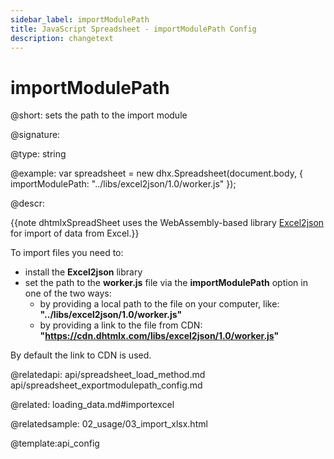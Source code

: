 ```yaml
---
sidebar_label: importModulePath
title: JavaScript Spreadsheet - importModulePath Config
description: changetext
---
```


# importModulePath

@short: sets the path to the import module

@signature:

@type: string

@example:
var spreadsheet = new dhx.Spreadsheet(document.body, {
    importModulePath: "../libs/excel2json/1.0/worker.js"
});

@descr:

{{note dhtmlxSpreadSheet uses the WebAssembly-based library [Excel2json](https://github.com/DHTMLX/excel2json) for import of data from Excel.}}

To import files you need to:

- install the **Excel2json** library
- set the path to the **worker.js** file via the **importModulePath** option in one of the two ways:
	- by providing a local path to the file on your computer, like: **"../libs/excel2json/1.0/worker.js"**
    - by providing a link to the file from CDN: **"https://cdn.dhtmlx.com/libs/excel2json/1.0/worker.js"**

By default the link to CDN is used.

@relatedapi:
api/spreadsheet_load_method.md
api/spreadsheet_exportmodulepath_config.md

@related:
loading_data.md#importexcel

@relatedsample:
02_usage/03_import_xlsx.html

@template:api_config